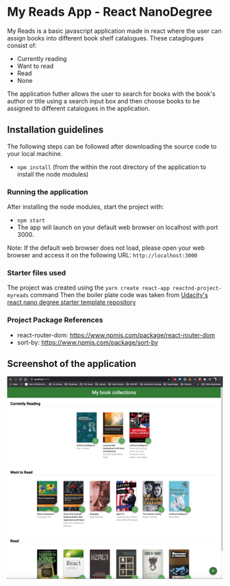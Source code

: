 # My Reads App - React NanoDegree

My Reads is a basic javascript application made in react where the user can assign books into different book shelf catalogues. These cataglogues consist of:
- Currently reading
- Want to read
- Read
- None

The application futher allows the user to search for books with the book's author or title using a search input box and then choose books to be assigned to different catalogues in the application. 

## Installation guidelines

The following steps can be followed after downloading the source code to your local machine.
- `npm install` (from the within the root directory of the application to install the node modules)

### Running the application
After installing the node modules, start the project with:
- `npm start`
- The app will launch on your default web browser on localhost with port 3000.

Note: If the default web browser does not load, please open your web browser and access it on the following URL: `http://localhost:3000`

### Starter files used

The project was created using the `yarn create react-app reactnd-project-myreads` command
Then the boiler plate code was taken from [Udacity's react nano degree starter template repository](https://github.com/udacity/reactnd-project-myreads-starter)

### Project Package References

- react-router-dom:
https://www.npmjs.com/package/react-router-dom
- sort-by:
https://www.npmjs.com/package/sort-by

## Screenshot of the application

![Screenshot of my reads app](src/reactnd_my_bookshelf.png)
